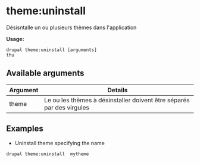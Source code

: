 # theme:uninstall
Désisntalle un ou plusieurs thèmes dans l'application

**Usage:**
```
drupal theme:uninstall [arguments]
thu
```

## Available arguments
Argument | Details
---------|-------------
theme | Le ou les thèmes à désinstaller doivent être séparés par des virgules

## Examples
* Uninstall theme specifying the name
```
drupal theme:uninstall  mytheme
```
